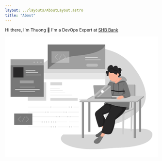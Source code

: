 ```yaml
---
layout: ../layouts/AboutLayout.astro
title: "About"
---
```


<p>Hi there, I'm Thuong 👋 I'm a DevOps Expert at <a target="_blank" href="https://www.shb.com.vn/">SHB Bank</a></p>

<div>
  <img src="/dev.svg" class="sm:w-1/2 mx-auto" alt="coding dev illustration">
</div>

